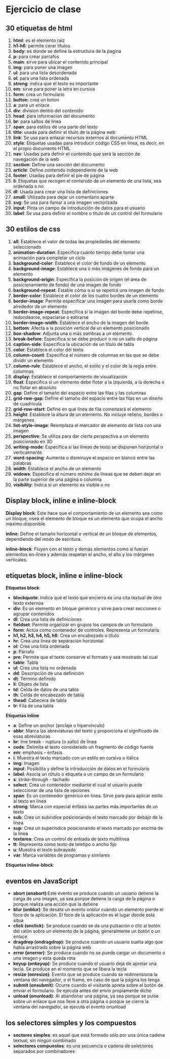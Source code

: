 # Ejercicio de clase
## 30 etiquetas de html
1. **html**: es el elemento raiz
2. **h1-h6**: permite cerar titulos
3. **body**: es donde se define la estructura de la pagina
4. **p**: para crear parrafos
5. **main**: sirve para ubicar el contenido principal
6. **img**: para poner una imagen
7. **ul**: para una lista desordenada
8. **ol**: para una lista ordenada 
9. **strong**: indica que el texto es importante
10. **em**: sirve para poner la letra en cursiva 
11. **form**: crea un formulario
12. **button**: crea un boton
13. **a**: para un enlace
14. **div**: division dentro del contenido
15. **head**: para informacion del documento
16. **br**: para saltos de linea
17. **span**: para estilos de una parte del texto
18. **title**: usada para definir el título de la página web
19. **link**: Se usa para enlazar recursos externos al documento HTML
20. **style**:  Etiquetas usadas para introducir código CSS en línea, es decir, en el propio documento HTML
21. **nav**: Usadas para definir el contenido que será la sección de navegación de la web
22. **section**: Define una sección del documento
23. **article**:  Define contenido independiente de la web
24. **footer**:   Usadas para definir el pie de página                             
25. **li**:  Etiquetas que recogen el contenido de un elemento de una lista, sea ordenada o no
26. **dl**: Usada para crear una lista de definiciones
27. **small**: Utilizada para dejar un comentario aparte
28. **svg**: Se usa para llamar a una imagen vectorizada
29. **input**: Pinta un campo de introducción de datos para el usuario
30. **label**: Se usa para definir el nombre o título de un control del formulario

## 30 estilos de css
1. **all**: 	Establece el valor de todas las propiedades del elemento seleccionado
2. **animation-duration**: Especifica cuánto tiempo debe tomar una animación para completar un ciclo
3. **background-color**: 	Establece el color de fondo de un elemento
4. **background-image**: Establece una o más imágenes de fondo para un elemento
5. **background-origin**: Especifica la posición de origen (el área de posicionamiento de fondo) de una imagen de fondo
6. **background-repeat**: 	Estable cómo o sí se repetirá una imagen de fondo
7. **border-color**: 	Establece el color de los cuatro bordes de un elemento
8. **border-image**: 	Permite especificar una imagen para usarla como borde alrededor de un elemento
9. **border-image-repeat**: Especifica si la imagen del borde debe repetirse, redondearse, espaciarse o estirarse
10. **border-image-width**: 	Establece el ancho de la imagen del borde
11. **bottom**: 	Afecta a la posición vertical de un elemento posicionado
12. **box-shadow**: 	Adjunta una o más sombras a un elemento
13. **break-before**: 	Especifica si se debe producir o no un salto de página
14. **caption-side**: 	Especifica la ubicación de un título de tabla
15. **color**: Establece el color del texto
16. **column-count**: Especifica el número de columnas en las que se debe dividir un elemento
17. **column-rule**: 	Establece el ancho, el estilo y el color de la regla entre columnas
18. **display**: 	Establece el comportamiento de visualización
19. **float**: 	Especifica si un elemento debe flotar a la izquierda, a la derecha o no flotar en absoluto
20. **gap**: 	Define el tamaño del espacio entre las filas y las columnas
21. **grid-row-gap**: 	Define el tamaño del espacio entre las filas en un diseño de cuadrícula
22. **grid-row-start**: 	Define en qué línea de fila comenzará el elemento
23. **height**: Establece la altura de un elemento. No incluye relleno, bordes o márgenes
24. **list-style-image**: 	Reemplaza el marcador de elemento de lista con una imagen
25. **perspective**: 	Se utiliza para dar cierta perspectiva a un elemento posicionado en 3D
26. **writing-mode**: 	Especifica si las líneas de texto se disponen horizontal o verticalmente
27. **word-spacing**: Aumenta o disminuye el espacio en blanco entre las palabras
28. **width**: 	Establece el ancho de un elemento
29. **widows**: 	Especifica el número mínimo de líneas que se deben dejar en la parte superior de una página o columna
30. **visibility**:	Indica si un elemento es visible o no

## Display block, inline e inline-block

**Display block**: Este hace que el comportamiento de un elemento sea como un bloque, osea el elemento de bloque es un elemento que ocupa el ancho máximo disponible.

**inline**: Define el tamaño horizontal o vertical de un bloque de elementos, dependiendo del modo de escritura.

**inline-block**: Fluyen con el texto y demás elementos como si fueran elementos en-línea y además respetan el ancho, el alto y los márgenes verticales.

## etiquetas block, inline e inline-block

**Etiquetas block**:

- **blockquote**: Indica que el texto que encierra es una cita textual de otro texto externos
- **div**:	Es un elemento en bloque genérico y sirve para crear secciones o agrupar contenidos
- **dl**:	Crea una lista de definiciones
- **fieldset**:	Permite organizar en grupos los campos de un formulario
- **form**:	Actúa como contenedor de controles. Representa un formulario
- **h1, h2, h3, h4, h5, h6**:	Crea un encabezado o título 
- **hr**:	Crea una linea de separación horizontal
- **ol**:	Crea una lista ordenada
- **p**:	Párrafo
- **pre**:	Permite que el texto conserve el formato y sea mostrado tal cual
- **table**:	Tabla
- **ul**:	Crea una lista no ordenada
- **dd**:	Descripción de una definición
- **dt**:	Término definido
- **li**:	Objeto de lista
- **td**:	Celda de datos de una tabla
- **th**:	Celda de encabezado de tabla
- **thead**:	Cabecera de tabla
- **tr**:	Fila de una tabla

**Etiquetas inline**

- **a**:	Define un anchor (anclaje o hipervínculo)
- **abbr**:	Marca las abreviaturas del texto y proporciona el significado de esas abreviaturas
- **br**:	line break - ruptura (o salto) de línea
- **code**:	Delimita el texto considerado un fragmento de código fuente
- **em**:	emphasis – énfasis
- **i**:	Muestra el texto marcado con un estilo en cursiva o itálica
- **img**:	Imagen
- **input**:	Posibilita y define la introducción de datos en el formulario
- **label**:	Asocia un rótulo o etiqueta a un campo de un formulario
- **s**:	strike-through - tachado
- **select**:	Crea un contenedor mediante el cual el usuario puede seleccionar de una lista de opciones
- **span**:	Es un contenedor genérico en línea. Sirve para para aplicar estilo al texto en línea
- **strong**:	Marca con especial énfasis las partes más importantes de un texto
- **sub**:	Crea un subíndice posicionando el texto marcado por debajo de la linea
- **sup**:	Crea un superíndice posicionando el texto marcado por encima de la linea
- **textarea**:	Crea un control de entrada de texto multilínea
- **tt**:	Representa como texto de teletipo o ancho fijo
- **u**:	Muestra el texto subrayado
- **var**:	Marca variables de programas y similares

**Etiquetas inline-block**:


## eventos en JavaScript
- **abort (onabort)**:Este evento se produce cuando un usuario detiene la carga de una imagen, ya sea porque detiene la carga de la página o porque realiza una acción que la detiene
-  **blur (onblur)**: Se desata un evento onblur cuando un elemento pierde el foco de la aplicación. El foco de la aplicación es el lugar donde está situa
- **click (onclick)**: Se produce cuando se da una pulsación o clic al botón del ratón sobre un elemento de la página, generalmente un botón o un enlace
-  **dragdrop (ondragdrop)**: Se produce cuando un usuario suelta algo que había arrastrado sobre la página web
-   **error (onerror)**: Se produce cuando no se puede cargar un documento o una imagen y esta queda rota
-   **keyup (onkeyup)**:  Se produce cuando el usuario deja de apretar una tecla. Se produce en el momento que se libera la tecla
-   **resize (onresize)**: Evento que se produce cuando se redimensiona la ventana del navegador, o el frame, en caso de que la página los tenga
-   **submit (onsubmit)**: Ocurre cuando el visitante apreta sobre el botón de enviar el formulario. Se ejecuta antes del envío propiamente dicho
-   **unload (onunload)**: Al abandonar una página, ya sea porque se pulse sobre un enlace que nos lleve a otra página o porque se cierre la ventana del navegador, se ejecuta el evento onunload

##  los selectores simples y los compuestos
- **sectores simples**:  es aquel que está formado sólo por una única cadena textual, sin ningún combinado
- **selectores compuestos**: es una secuencia o cadena de selectores separados por combinadores


















